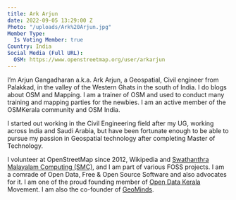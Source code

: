 ```yaml
---
title: Ark Arjun
date: 2022-09-05 13:29:00 Z
Photo: "/uploads/Ark%20Arjun.jpg"
Member Type:
  Is Voting Member: true
Country: India
Social Media (Full URL):
  OSM: https://www.openstreetmap.org/user/arkarjun
---
```


I’m Arjun Gangadharan a.k.a. Ark Arjun, a Geospatial, Civil engineer from Palakkad, in the valley of the Western Ghats in the south of India. I do blogs about OSM and Mapping. I am a trainer of  OSM and used to conduct many training and mapping parties for the newbies. I am an active member of the OSMKerala community and OSM India.

I started out working in the Civil Engineering field after my UG, working across India and Saudi Arabia, but have been fortunate enough to be able to pursue my passion in Geospatial technology after completing Master of Technology.

I volunteer at OpenStreetMap since 2012, Wikipedia and [Swathanthra Malayalam Computing (SMC)](https://smc.org.in/), and I am part of various FOSS projects. I am a comrade of Open Data, Free & Open Source Software and also advocates for it. I am one of the proud founding member of [Open Data Kerala](https://opendatakerala.org/) Movement. I am also the co-founder of [GeoMinds](https://arkives.in/about/geominds.in).